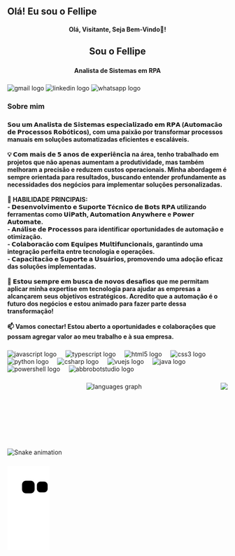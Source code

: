 ## Olá! Eu sou o Fellipe

<!--
**fellipeafonseca/fellipeafonseca** is a ✨ _special_ ✨ repository because its `README.md` (this file) appears on your GitHub profile.

Here are some ideas to get you started:
- 👯 I’m looking to collaborate on ...
- 🤔 I’m looking for help with ...
- 💬 Ask me about ...
- 📫 How to reach me: ...
- 😄 Pronouns: ...
- ⚡ Fun fact: ...


- Atualmente trabalhando com Automação de Processos em RPA (Robotic Process Automation)
- Estudando ferramentas de automação, técnicas de liderança e frameworks de programação.  
<div align="center">
  <a href="https://github.com/fellipeafonseca">
  <img height="180em" src="https://github-readme-stats.vercel.app/api?username=fellipeafonseca&show_icons=true&theme=dracula&include_all_commits=true&count_private=true"/>
  <img height="180em" src="https://github-readme-stats.vercel.app/api/top-langs/?username=fellipeafonseca&layout=compact&langs_count=7&theme=dracula"/>
</div>

<div style="display: inline_block"><br>
  <img align="center" alt="Fellipe-Csharp" height="30" width="40" src="https://raw.githubusercontent.com/devicons/devicon/master/icons/csharp/csharp-original.svg">
  <img align="center" alt="Fellipe-Js" height="30" width="40" src="https://cdn.jsdelivr.net/gh/devicons/devicon/icons/java/java-original-wordmark.svg">
  <img align="center" alt="Fellipe-Js" height="30" width="40" src="https://raw.githubusercontent.com/devicons/devicon/master/icons/javascript/javascript-plain.svg">
  <img align="center" alt="Fellipe-HTML" height="30" width="40" src="https://raw.githubusercontent.com/devicons/devicon/master/icons/html5/html5-original.svg">
   <img align="center" alt="Fellipe-Ts" height="30" width="40" src="https://raw.githubusercontent.com/devicons/devicon/master/icons/typescript/typescript-plain.svg">
  <img align="center" alt="Fellipe-Python" height="30" width="40" src="https://raw.githubusercontent.com/devicons/devicon/master/icons/python/python-original.svg">
</div>
  
   ##
 
<div> 
  <a href = "mailto:fellipefonseca76@gmail.com"><img src="https://img.shields.io/badge/-Gmail-%23333?style=for-the-badge&logo=gmail&logoColor=white" target="_blank"></a>
  <a href="https://www.linkedin.com/in/fellipe-fonseca/" target="_blank"><img src="https://img.shields.io/badge/-LinkedIn-%230077B5?style=for-the-badge&logo=linkedin&logoColor=white" target="_blank"></a> 
  -->

<h4 align="center">Olá, Visitante, Seja Bem-Vindo👋!</h4>

###

<h2 align="center">Sou o  Fellipe</h2>

###

<h4 align="center">Analista de Sistemas em RPA</h4>

###

<div align="left">
  <img src="https://img.shields.io/static/v1?message=Gmail&logo=gmail&label=&color=D14836&logoColor=white&labelColor=&style=for-the-badge" height="35" alt="gmail logo"  />
  <img src="https://img.shields.io/static/v1?message=LinkedIn&logo=linkedin&label=&color=0077B5&logoColor=white&labelColor=&style=for-the-badge" height="35" alt="linkedin logo"  />
  <img src="https://img.shields.io/static/v1?message=Whatsapp&logo=whatsapp&label=&color=25D366&logoColor=white&labelColor=&style=for-the-badge" height="35" alt="whatsapp logo"  />
</div>

###

<h3 align="left">Sobre mim</h3>

###

<h4 align="left">𝗦𝗼𝘂 𝘂𝗺 𝗔𝗻𝗮𝗹𝗶𝘀𝘁𝗮 𝗱𝗲 𝗦𝗶𝘀𝘁𝗲𝗺𝗮𝘀 𝗲𝘀𝗽𝗲𝗰𝗶𝗮𝗹𝗶𝘇𝗮𝗱𝗼 𝗲𝗺 𝗥𝗣𝗔 (𝗔𝘂𝘁𝗼𝗺𝗮𝗰ã𝗼 𝗱𝗲 𝗣𝗿𝗼𝗰𝗲𝘀𝘀𝗼𝘀 𝗥𝗼𝗯ó𝘁𝗶𝗰𝗼𝘀), com uma paixão por transformar processos manuais em soluções automatizadas eficientes e escaláveis. <br><br>💡 𝗖𝗼𝗺 𝗺𝗮𝗶𝘀 𝗱𝗲 𝟱 𝗮𝗻𝗼𝘀 𝗱𝗲 𝗲𝘅𝗽𝗲𝗿𝗶ê𝗻𝗰𝗶𝗮 na área, tenho trabalhado em projetos que não apenas aumentam a produtividade, mas também melhoram a precisão e reduzem custos operacionais. Minha abordagem é sempre orientada para resultados, buscando entender profundamente as necessidades dos negócios para implementar soluções personalizadas.<br><br>🔧 HABILIDADE PRINCIPAIS:<br>- 𝗗𝗲𝘀𝗲𝗻𝘃𝗼𝗹𝘃𝗶𝗺𝗲𝗻𝘁𝗼 𝗲 𝗦𝘂𝗽𝗼𝗿𝘁𝗲 𝗧é𝗰𝗻𝗶𝗰𝗼 𝗱𝗲 𝗕𝗼𝘁𝘀 𝗥𝗣𝗔 utilizando ferramentas como 𝗨𝗶𝗣𝗮𝘁𝗵, 𝗔𝘂𝘁𝗼𝗺𝗮𝘁𝗶𝗼𝗻 𝗔𝗻𝘆𝘄𝗵𝗲𝗿𝗲 e 𝗣𝗼𝘄𝗲𝗿 𝗔𝘂𝘁𝗼𝗺𝗮𝘁𝗲.<br>- 𝗔𝗻á𝗹𝗶𝘀𝗲 𝗱𝗲 𝗣𝗿𝗼𝗰𝗲𝘀𝘀𝗼𝘀 para identificar oportunidades de automação e otimização.<br>- 𝗖𝗼𝗹𝗮𝗯𝗼𝗿𝗮𝗰ã𝗼 𝗰𝗼𝗺 𝗘𝗾𝘂𝗶𝗽𝗲𝘀 𝗠𝘂𝗹𝘁𝗶𝗳𝘂𝗻𝗰𝗶𝗼𝗻𝗮𝗶𝘀, garantindo uma integração perfeita entre tecnologia e operações.<br>- 𝗖𝗮𝗽𝗮𝗰𝗶𝘁𝗮𝗰ã𝗼 𝗲 𝗦𝘂𝗽𝗼𝗿𝘁𝗲 𝗮 𝗨𝘀𝘂á𝗿𝗶𝗼𝘀, promovendo uma adoção eficaz das soluções implementadas.<br><br>🌟 𝗘𝘀𝘁𝗼𝘂 𝘀𝗲𝗺𝗽𝗿𝗲 𝗲𝗺 𝗯𝘂𝘀𝗰𝗮 𝗱𝗲 𝗻𝗼𝘃𝗼𝘀 𝗱𝗲𝘀𝗮𝗳𝗶𝗼𝘀 que me permitam aplicar minha expertise em tecnologia para ajudar as empresas a alcançarem seus objetivos estratégicos. Acredito que a automação é o futuro dos negócios e estou animado para fazer parte dessa transformação!<br><br>📫 Vamos conectar! Estou aberto a oportunidades e colaborações que possam agregar valor ao meu trabalho e à sua empresa.</h4>

###

<div align="left">
  <img src="https://cdn.jsdelivr.net/gh/devicons/devicon/icons/javascript/javascript-original.svg" height="30" alt="javascript logo"  />
  <img width="12" />
  <img src="https://cdn.jsdelivr.net/gh/devicons/devicon/icons/typescript/typescript-original.svg" height="30" alt="typescript logo"  />
  <img width="12" />
  <img src="https://cdn.jsdelivr.net/gh/devicons/devicon/icons/html5/html5-original.svg" height="30" alt="html5 logo"  />
  <img width="12" />
  <img src="https://cdn.jsdelivr.net/gh/devicons/devicon/icons/css3/css3-original.svg" height="30" alt="css3 logo"  />
  <img width="12" />
  <img src="https://cdn.jsdelivr.net/gh/devicons/devicon/icons/python/python-original.svg" height="30" alt="python logo"  />
  <img width="12" />
  <img src="https://cdn.jsdelivr.net/gh/devicons/devicon/icons/csharp/csharp-original.svg" height="30" alt="csharp logo"  />
  <img width="12" />
  <img src="https://cdn.jsdelivr.net/gh/devicons/devicon/icons/vuejs/vuejs-original.svg" height="30" alt="vuejs logo"  />
  <img width="12" />
  <img src="https://cdn.jsdelivr.net/gh/devicons/devicon/icons/java/java-original.svg" height="30" alt="java logo"  />
  <img width="12" />
  <img src="https://skillicons.dev/icons?i=powershell" height="30" alt="powershell logo"  />
  <img width="12" />
  <img src="https://skillicons.dev/icons?i=bots" height="30" alt="abbrobotstudio logo"  />
</div>

###

<img align="right" height="150" src="https://i.imgflip.com/65efzo.gif"  />

###

<div align="center">
  <img src="https://github-readme-stats.vercel.app/api/top-langs?username=fellipeafonseca&locale=en&hide_title=false&layout=compact&card_width=320&langs_count=5&theme=dracula&hide_border=false&order=2" height="150" alt="languages graph"  />
</div>

###

<br clear="both">

<img src="https://raw.githubusercontent.com/fellipeafonseca/fellipeafonseca/output/snake.svg" alt="Snake animation" />

###
 
  ![Snake animation](https://github.com/fellipeafonseca/fellipeafonseca/blob/output/github-contribution-grid-snake.svg)
 
</div>
